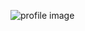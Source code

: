 ![profile image](https://avatars3.githubusercontent.com/u/62815241?s=460&u=fdd7cbf577b9cbcab3fc6218050493ec23f9afe5&v=4)
